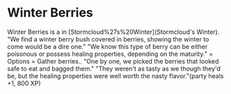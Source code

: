 # Winter Berries

Winter Berries is a in [Stormcloud%27s%20Winter](Stormcloud's Winter).
"We find a winter berry bush covered in berries, showing the winter to come would be a dire one."
"We know this type of berry can be either poisonous or possess healing properties, depending on the maturity."
= Options =
Gather berries..
"One by one, we picked the berries that looked safe to eat and bagged them."
"They weren't as tasty as we though they'd be, but the healing properties were well worth the nasty flavor."(party heals +1, 800 XP)